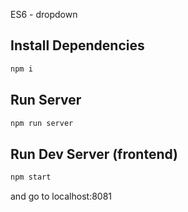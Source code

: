 ES6 - dropdown

## Install Dependencies
```bash
npm i
```

## Run Server
```bash
npm run server
```

## Run Dev Server (frontend)
```bash
npm start
```
and go to localhost:8081